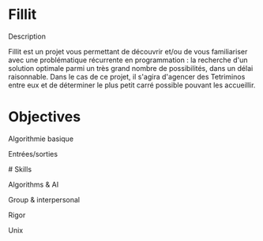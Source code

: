 # Fillit
Description

Fillit est un projet vous permettant de découvrir et/ou de vous familiariser avec une problématique récurrente en programmation : la recherche d'un solution optimale parmi un très grand nombre de possibilités, dans un délai raisonnable. Dans le cas de ce projet, il s'agira d'agencer des Tetriminos entre eux et de déterminer le plus petit carré possible pouvant les accueillir.

# Objectives

Algorithmie basique 

Entrées/sorties 

# Skills

Algorithms & AI 

Group & interpersonal 

Rigor 

Unix 
